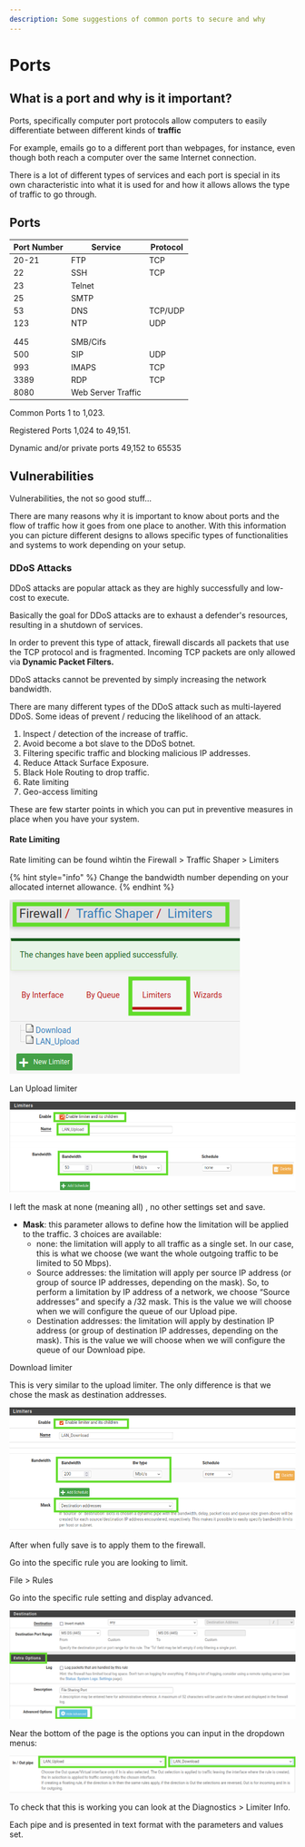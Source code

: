 ```yaml
---
description: Some suggestions of common ports to secure and why
---
```


# Ports

## What is a port and why is it important?

Ports, specifically computer port protocols allow computers to easily differentiate between different kinds of **traffic**

For example, emails go to a different port than webpages, for instance, even though both reach a computer over the same Internet connection.

There is a lot of different types of services and each port is special in its own characteristic into what it is used for and how it allows allows the type of traffic to go through.



## Ports

| Port Number | Service            | Protocol |
| ----------- | ------------------ | -------- |
| 20-21       | FTP                | TCP      |
| 22          | SSH                | TCP      |
| 23          | Telnet             |          |
| 25          | SMTP               |          |
| 53          | DNS                | TCP/UDP  |
| 123         | NTP                | UDP      |
|             |                    |          |
|             |                    |          |
| 445         | SMB/Cifs           |          |
| 500         | SIP                | UDP      |
| 993         | IMAPS              | TCP      |
| 3389        | RDP                | TCP      |
| 8080        | Web Server Traffic |          |

Common Ports 1 to 1,023.

Registered Ports 1,024 to 49,151.&#x20;

Dynamic and/or private ports 49,152 to 65535



## Vulnerabilities

Vulnerabilities, the not so good stuff...

There are many reasons why it is important to know about ports and the flow of traffic how it goes from one place to another. With this information you can picture different designs to allows specific types of functionalities and systems to work depending on your setup.

### DDoS Attacks

DDoS attacks are popular attack as they are highly successfully and low-cost to execute.

Basically the goal for DDoS attacks are to exhaust a defender's resources, resulting in a shutdown of services.

In order to prevent this type of attack, firewall discards all packets that use the TCP protocol and is fragmented. Incoming TCP packets are only allowed via **Dynamic Packet Filters.**

DDoS attacks cannot be prevented by simply increasing the network bandwidth.

There are many different types of the DDoS attack such as multi-layered DDoS. Some ideas of prevent / reducing the likelihood of an attack.

1. Inspect / detection of the increase of traffic.
2. Avoid become a bot slave to the DDoS botnet.
3. Filtering specific traffic and blocking malicious IP addresses.
4. Reduce Attack Surface Exposure.
5. Black Hole Routing to drop traffic.
6. Rate limiting
7. Geo-access limiting

These are few starter points in which you can put in preventive measures in place when you have your system.&#x20;

#### Rate Limiting

Rate limiting can be found wihtin the Firewall > Traffic Shaper > Limiters

{% hint style="info" %}
Change the bandwidth number depending on your allocated internet allowance.
{% endhint %}

![](<../.gitbook/assets/image (21).png>)

Lan Upload limiter

![](<../.gitbook/assets/image (22).png>)

I left the mask at none (meaning all) , no other settings set and save.

* **Mask**: this parameter allows to define how the limitation will be applied to the traffic. 3 choices are available:
  * none: the limitation will apply to all traffic as a single set. In our case, this is what we choose (we want the whole outgoing traffic to be limited to 50 Mbps).
  * Source addresses: the limitation will apply per source IP address (or group of source IP addresses, depending on the mask). So, to perform a limitation by IP address of a network, we choose “Source addresses” and specify a /32 mask. This is the value we will choose when we will configure the queue of our Upload pipe.
  * Destination addresses: the limitation will apply by destination IP address (or group of destination IP addresses, depending on the mask). This is the value we will choose when we will configure the queue of our Download pipe.

Download limiter

This is very similar to the upload limiter. The only difference is that we chose the mask as destination addresses.

![](<../.gitbook/assets/image (23).png>)&#x20;

After when fully save is to apply them to the firewall.



Go into the specific rule you are looking to limit.

File > Rules

Go into the specific rule setting and display advanced.

![](<../.gitbook/assets/image (24).png>)

Near the bottom of the page is the options you can input in the dropdown menus:

![](<../.gitbook/assets/image (25).png>)

To check that this is working you can look at the Diagnostics > Limiter Info.

Each pipe and is presented in text format with the parameters and values set.

